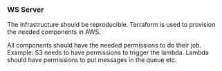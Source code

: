 ### WS Server

The infrastructure should be reproducible. Terraform is used to provision the needed components in AWS.

All components should have the needed permissions to do their job. Example: S3 needs to have permissions to trigger the lambda. Lambda should have permissions to put messages in the queue etc.

